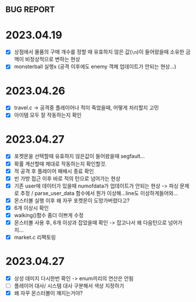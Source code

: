 ## BUG REPORT
# 2023.04.19
- [x] 상점에서 물품의 구매 개수를 정할 때 유효하지 않은 값(`\n`)이 들어왔을때 소유한 금액이 비정상적으로 변하는 현상 
- [x] monsterball 실행x (공격 이후에도 enemy 객체 업데이트가 안되는 현상...)

# 2023.04.26
- [x] travel.c -> 공격중 플레이어나 적이 죽었을때, 어떻게 처리할지 고민
- [x] 아이템 모두 잘 작동하는지 확인

# 2023.04.27
- [x] 포켓몬을 선택할때 유효하지 않은값이 들어왔을때 segfault...
- [x] 확률 계산할때 제대로 작동하는지 확인할것.
- [x] 적 공격 후 플레이어 패배시 종료 확인
- [x] 빈 가방 접근 이후 바로 적의 턴으로 넘어가는 현상
- [X] 기존 user에 데이터가 있을때 numofdata가 업데이트가 안되는 현상 -> 파싱 문제로 추정 / parse_user_data 함수에서 뭔가 이상해...line도 이상하게들어와...
- [x] 몬스터볼 실행 이후 왜 자꾸 포켓몬이 도망가버렸다고?
- [x] 6개 이상시 확인
- [x] walking()함수 좀더 이쁘게 수정
- [x] 몬스터볼 사용 후, 6개 이상과 잡았을때 확인 -> 잡고나서 왜 다음턴으로 넘어가지...
- [x] market.c 리팩토링

# 2023.04.27
- [x] 상성 데미지 다시한번 확인 -> enum끼리의 연산은 안됨
- [ ] 플레이어 대사/ 시스템 대사 구분해서 색상 지정하기
- [x] 왜 자꾸 몬스터볼이 꺠지는거야?

